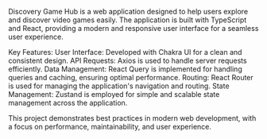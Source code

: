 Discovery Game Hub is a web application designed to help users explore and discover video games easily. The application is built with TypeScript and React, providing a modern and responsive user interface for a seamless user experience.

Key Features:
User Interface: Developed with Chakra UI for a clean and consistent design.
API Requests: Axios is used to handle server requests efficiently.
Data Management: React Query is implemented for handling queries and caching, ensuring optimal performance.
Routing: React Router is used for managing the application's navigation and routing.
State Management: Zustand is employed for simple and scalable state management across the application.

This project demonstrates best practices in modern web development, with a focus on performance, maintainability, and user experience.
